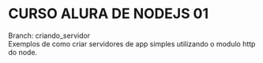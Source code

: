 # CURSO ALURA DE NODEJS 01

Branch: criando_servidor <br>
Exemplos de como criar servidores de app simples utilizando o modulo http do node.